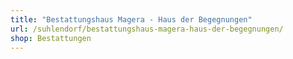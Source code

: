 ```yaml
---
title: "Bestattungshaus Magera - Haus der Begegnungen"
url: /suhlendorf/bestattungshaus-magera-haus-der-begegnungen/
shop: Bestattungen
---
```

